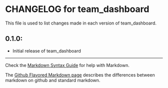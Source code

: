 # CHANGELOG for team_dashboard

This file is used to list changes made in each version of team_dashboard.

## 0.1.0:

* Initial release of team_dashboard

- - -
Check the [Markdown Syntax Guide](http://daringfireball.net/projects/markdown/syntax) for help with Markdown.

The [Github Flavored Markdown page](http://github.github.com/github-flavored-markdown/) describes the differences between markdown on github and standard markdown.
